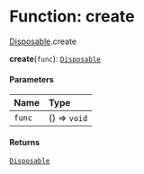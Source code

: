 # Function: create

[Disposable](/en/auto-docs/utils/modules/Disposable.md).create

**create**(`func`): [`Disposable`](/en/auto-docs/utils/interfaces/Disposable-1.md)

#### Parameters

| Name | Type |
| :------ | :------ |
| `func` | () => `void` |

#### Returns

[`Disposable`](/en/auto-docs/utils/interfaces/Disposable-1.md)
